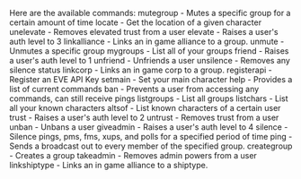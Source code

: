 Here are the available commands:
mutegroup - Mutes a specific group for a certain amount of time
locate - Get the location of a given character
unelevate - Removes elevated trust from a user
elevate - Raises a user's auth level to 3
linkalliance - Links an in game alliance to a group.
unmute - Unmutes a specific group 
mygroups - List all of your groups
friend - Raises a user's auth level to 1
unfriend - Unfriends a user
unsilence - Removes any silence status
linkcorp - Links an in game corp to a group.
registerapi - Register an EVE API Key
setmain - Set your main character
help - Provides a list of current commands
ban - Prevents a user from accessing any commands, can still receive pings
listgroups - List all groups
listchars - List all your known characters
altsof - List  known characters of a certain user
trust - Raises a user's auth level to 2
untrust - Removes trust from a user
unban - Unbans a user
giveadmin - Raises a user's auth level to 4
silence - Silence pings, pms, fms, xups, and polls for a specified period of time
ping - Sends a broadcast out to every member of the specified group.
creategroup - Creates a group
takeadmin - Removes admin powers from a user
linkshiptype - Links an in game alliance to a shiptype.
